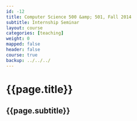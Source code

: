 ```yaml
---
id: -12 
title: Computer Science 500 &amp; 501, Fall 2014 
subtitle: Internship Seminar
layout: course
categories: [teaching]
weight: 0
mapped: false
header: false 
course: true
backup: ../../../
---
```


# {{page.title}}

## {{page.subtitle}}
